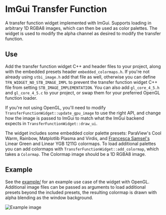 # ImGui Transfer Function

A transfer function widget implemented with ImGui. Supports loading in
arbitrary 1D RGBA8 images, which can then be used as color palettes.
The widget is used to modify the alpha channel as desired to modify
the transfer function.

## Use

Add the transfer function widget C++ and header files to your project,
along with the embedded presets header `embedded_colormaps.h`.
If you're not already using `stbi_image.h` add that file as well,
otherwise you can define `TFN_WIDGET_NO_STB_IMAGE_IMPL` to prevent
the transfer function widget C++ file from setting `STB_IMAGE_IMPLEMENTATION`.
You can also add `gl_core_4_5.h` and `gl_core_4_5.c` to your project,
or swap them for your preferred OpenGL function loader.

If you're not using OpenGL, you'll need to modify `TransferFunctionWidget::update_gpu_image`
to use the right API, and change how the image is passed to ImGui
to match what the ImGui backend expects in `TransferFunctionWidget::draw_ui`.

The widget includes some embedded color palette presets: ParaView's Cool Warm,
Rainbow, Matplotlib Plasma and Virdis, and
[Francesca Samsel's](https://sciviscolor.org/home/colormaps/) Linear Green
and Linear YGB 1211G colormaps. To load additional palettes you can add
colormaps with `TransferFunctionWidget::add_colormap`, which takes a `Colormap`.
The Colormap image should be a 1D RGBA8 image. 

## Example

See the [example/](example/) for an example use case of the widget
with OpenGL. Additional image files can be passed as arguments to load additional
presets beyond the included presets, the resulting colormap is drawn
with alpha blending as the window background.

![Example image](https://i.imgur.com/piHEPEl.png)

